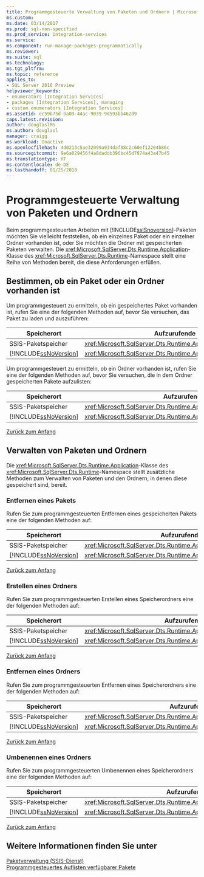 ```yaml
---
title: Programmgesteuerte Verwaltung von Paketen und Ordnern | Microsoft-Dokumentation
ms.custom: 
ms.date: 03/14/2017
ms.prod: sql-non-specified
ms.prod_service: integration-services
ms.service: 
ms.component: run-manage-packages-programmatically
ms.reviewer: 
ms.suite: sql
ms.technology: 
ms.tgt_pltfrm: 
ms.topic: reference
applies_to:
- SQL Server 2016 Preview
helpviewer_keywords:
- enumerators [Integration Services]
- packages [Integration Services], managing
- custom enumerators [Integration Services]
ms.assetid: ec59b75d-ba09-44ac-9039-9d593bb462d9
caps.latest.revision: 
author: douglaslMS
ms.author: douglasl
manager: craigg
ms.workload: Inactive
ms.openlocfilehash: 4d0213c5ae32099a934daf88c2c60ef12204b86c
ms.sourcegitcommit: 9e6a029456f4a8daddb396bc45d7874a43a47b45
ms.translationtype: HT
ms.contentlocale: de-DE
ms.lasthandoff: 01/25/2018
---
```

# <a name="managing-packages-and-folders-programmatically"></a>Programmgesteuerte Verwaltung von Paketen und Ordnern
<a name="top"></a> Beim programmgesteuerten Arbeiten mit [!INCLUDE[ssISnoversion](../../includes/ssisnoversion-md.md)]-Paketen möchten Sie vielleicht feststellen, ob ein einzelnes Paket oder ein einzelner Ordner vorhanden ist, oder Sie möchten die Ordner mit gespeicherten Paketen verwalten. Die <xref:Microsoft.SqlServer.Dts.Runtime.Application>-Klasse des <xref:Microsoft.SqlServer.Dts.Runtime>-Namespace stellt eine Reihe von Methoden bereit, die diese Anforderungen erfüllen.    
    
##  <a name="exists"></a> Bestimmen, ob ein Paket oder ein Ordner vorhanden ist    
 Um programmgesteuert zu ermitteln, ob ein gespeichertes Paket vorhanden ist, rufen Sie eine der folgenden Methoden auf, bevor Sie versuchen, das Paket zu laden und auszuführen:    
    
|Speicherort|Aufzurufende Methode|    
|----------------------|--------------------|    
|SSIS-Paketspeicher|<xref:Microsoft.SqlServer.Dts.Runtime.Application.ExistsOnDtsServer%2A>|    
|[!INCLUDE[ssNoVersion](../../includes/ssnoversion-md.md)]|<xref:Microsoft.SqlServer.Dts.Runtime.Application.ExistsOnSqlServer%2A>|    
    
 Um programmgesteuert zu ermitteln, ob ein Ordner vorhanden ist, rufen Sie eine der folgenden Methoden auf, bevor Sie versuchen, die in dem Ordner gespeicherten Pakete aufzulisten:    
    
|Speicherort|Aufzurufende Methode|    
|----------------------|--------------------|    
|SSIS-Paketspeicher|<xref:Microsoft.SqlServer.Dts.Runtime.Application.FolderExistsOnDtsServer%2A>|    
|[!INCLUDE[ssNoVersion](../../includes/ssnoversion-md.md)]|<xref:Microsoft.SqlServer.Dts.Runtime.Application.FolderExistsOnSqlServer%2A>|    
    
 [Zurück zum Anfang](#top)    
    
##  <a name="managing"></a> Verwalten von Paketen und Ordnern    
 Die <xref:Microsoft.SqlServer.Dts.Runtime.Application>-Klasse des <xref:Microsoft.SqlServer.Dts.Runtime>-Namespace stellt zusätzliche Methoden zum Verwalten von Paketen und den Ordnern, in denen diese gespeichert sind, bereit.    
    
###  <a name="managing_rempkg"></a> Entfernen eines Pakets    
 Rufen Sie zum programmgesteuerten Entfernen eines gespeicherten Pakets eine der folgenden Methoden auf:    
    
|Speicherort|Aufzurufende Methode|    
|----------------------|--------------------|    
|SSIS-Paketspeicher|<xref:Microsoft.SqlServer.Dts.Runtime.Application.RemoveFromDtsServer%2A>|    
|[!INCLUDE[ssNoVersion](../../includes/ssnoversion-md.md)]|<xref:Microsoft.SqlServer.Dts.Runtime.Application.RemoveFromSqlServer%2A>|    
    
 [Zurück zum Anfang](#top)    
    
###  <a name="managing_create"></a> Erstellen eines Ordners    
 Rufen Sie zum programmgesteuerten Erstellen eines Speicherordners eine der folgenden Methoden auf:    
    
|Speicherort|Aufzurufende Methode|    
|----------------------|--------------------|    
|SSIS-Paketspeicher|<xref:Microsoft.SqlServer.Dts.Runtime.Application.CreateFolderOnDtsServer%2A>|    
|[!INCLUDE[ssNoVersion](../../includes/ssnoversion-md.md)]|<xref:Microsoft.SqlServer.Dts.Runtime.Application.CreateFolderOnSqlServer%2A>|    
    
 [Zurück zum Anfang](#top)    
    
###  <a name="managing_remfldr"></a> Entfernen eines Ordners    
 Rufen Sie zum programmgesteuerten Entfernen eines Speicherordners eine der folgenden Methoden auf:    
    
|Speicherort|Aufzurufende Methode|    
|----------------------|--------------------|    
|SSIS-Paketspeicher|<xref:Microsoft.SqlServer.Dts.Runtime.Application.RemoveFolderFromDtsServer%2A>|    
|[!INCLUDE[ssNoVersion](../../includes/ssnoversion-md.md)]|<xref:Microsoft.SqlServer.Dts.Runtime.Application.RemoveFolderFromSqlServer%2A>|    
    
 [Zurück zum Anfang](#top)    
    
###  <a name="managing_rename"></a> Umbenennen eines Ordners    
 Rufen Sie zum programmgesteuerten Umbenennen eines Speicherordners eine der folgenden Methoden auf:    
    
|Speicherort|Aufzurufende Methode|    
|----------------------|--------------------|    
|SSIS-Paketspeicher|<xref:Microsoft.SqlServer.Dts.Runtime.Application.RenameFolderOnDtsServer%2A>|    
|[!INCLUDE[ssNoVersion](../../includes/ssnoversion-md.md)]|<xref:Microsoft.SqlServer.Dts.Runtime.Application.RenameFolderOnSqlServer%2A>|    
    
 [Zurück zum Anfang](#top)    
    
## <a name="see-also"></a>Weitere Informationen finden Sie unter    
 [Paketverwaltung &#40;SSIS-Dienst&#41;](../../integration-services/service/package-management-ssis-service.md)     
 [Programmgesteuertes Auflisten verfügbarer Pakete](../../integration-services/run-manage-packages-programmatically/enumerating-available-packages-programmatically.md)    
    
  
